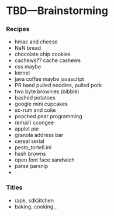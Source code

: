 # TBD—Brainstorming
### Recipes
- hmac and cheese
- NaN bread
- chocolate chip cookies
- cachews?? cache cashews
- css maybe
- kernel
- java coffee maybe javascript
- PR hand pulled noodles, pulled pork
- two byte brownies (nibble)
- bashed potatoes
- google mini cupcakes
- sc-rum and coke
- poached pear programming
- (email) ccongee
- applet pie
- granola address bar
- cereal serial
- pesto_tortell.ini
- hash browns
- open font face sandwich
- parse parsnip 
- 


### Titles
- (apk, sdk)itchen
- baking..cooking...

